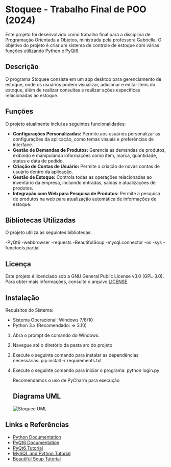 # Stoquee - Trabalho Final de POO (2024)

Este projeto foi desenvolvido como trabalho final para a disciplina de Programação Orientada a Objetos, ministrada pela professora Gabriella. O objetivo do projeto é criar um sistema de controle de estoque com várias funções utilizando Python e PyQt6.

## Descrição

O programa Stoquee consiste em um app desktop para gerenciamento de estoque, onde os usuários podem visualizar, adicionar e editar itens do estoque, além de realizar consultas e realizar ações específicas relacionadas ao estoque.


## Funções

O projeto atualmente inclui as seguintes funcionalidades:

- **Configurações Personalizadas:** Permite aos usuários personalizar as configurações da aplicação, como temas visuais e preferências de interface.
- **Gestão de Demandas de Produtos:** Gerencia as demandas de produtos, exibindo e manipulando informações como item, marca, quantidade, status e data de pedido.
- **Criação de Contas de Usuário:** Permite a criação de novas contas de usuário dentro da aplicação.
- **Gestão de Estoque:** Controla todas as operações relacionadas ao inventário da empresa, incluindo entradas, saídas e atualizações de produtos.
- **Integração com Web para Pesquisa de Produtos:** Permite a pesquisa de produtos na web para atualização automática de informações de estoque.





## Bibliotecas Utilizadas

O projeto utiliza as seguintes bibliotecas:

-PyQt6
-webbrowser
-requests
-BeautifulSoup
-mysql.connector
-os
-sys
-functools.partial 

## Licença

Este projeto é licenciado sob a GNU General Public License v3.0 (GPL-3.0). Para obter mais informações, consulte o arquivo [LICENSE](LICENSE).

## Instalação

Requisitos do Sistema:
- Sistema Operacional: Windows 7/8/10
- Python 3.x (Recomendado: => 3.10)

1. Abra o prompt de comando do Windows.
2. Navegue até o diretório da pasta src do projeto
3. Execute o seguinte comando para instalar as dependências necessárias: pip install -r requirements.txt
4. Execute o seguinte comando para iniciar o programa: python login.py

   Recomendamos o uso de PyCharm para execução

   ## Diagrama UML

      ![Stoquee UML](https://github.com/acriles/Python-Project/assets/129131858/efaec068-2f16-4cac-b4a1-2f67e0e66bf8)

## Links e Referências

- [Python Documentation](https://docs.python.org/3/)
- [PyQt6 Documentation](https://www.riverbankcomputing.com/static/Docs/PyQt6/)
- [PyQt6 Tutorial](https://build-system.fman.io/pyqt6-tutorial)
- [MySQL and Python Tutorial](https://www.w3schools.com/python/python_mysql_getstarted.asp)
- [Beautiful Soup Tutorial](https://www.datacamp.com/community/tutorials/tutorial-python-beautifulsoup-datacamp-tutorials)


